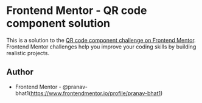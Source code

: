 # Frontend Mentor - QR code component solution

This is a solution to the [QR code component challenge on Frontend Mentor](https://www.frontendmentor.io/challenges/qr-code-component-iux_sIO_H). Frontend Mentor challenges help you improve your coding skills by building realistic projects. 


## Author


- Frontend Mentor - @pranav-bhat1(https://www.frontendmentor.io/profile/pranav-bhat1)

